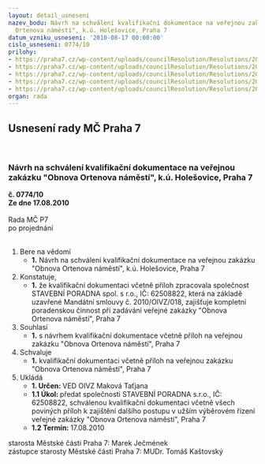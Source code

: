 ```yaml
---
layout: detail_usneseni
nazev_bodu: Návrh na schválení kvalifikační dokumentace na veřejnou zakázku  "Obnova
  Ortenova náměstí", k.ú. Holešovice, Praha 7
datum_vzniku_usneseni: '2010-08-17 00:00:00'
cislo_usneseni: 0774/10
prilohy:
- https://praha7.cz/wp-content/uploads/councilResolution/Resolutions/20138/43-10-kval_dok_p7_ortenovo.pdf
- https://praha7.cz/wp-content/uploads/councilResolution/Resolutions/20138/43-10-z1_kryci_pha7_ortenovo.doc
- https://praha7.cz/wp-content/uploads/councilResolution/Resolutions/20138/43-10-z2__obrat_pha7_ortenovo.doc
- https://praha7.cz/wp-content/uploads/councilResolution/Resolutions/20138/43-10-z3_reference_pha7_ortenovo.doc
- https://praha7.cz/wp-content/uploads/councilResolution/Resolutions/20138/43-10-is_ortenovo.pdf
organ: rada
---
```

<div id="ucUsn_pList" class="usn">
	<span><h2>Usnesení rady MČ Praha 7 </h2>
<br></span><div class="standBody">
<span><h3>Návrh na schválení kvalifikační dokumentace na veřejnou zakázku  "Obnova Ortenova náměstí", k.ú. Holešovice, Praha 7</h3></span><div class="center">
		<strong>č. 0774/10</strong><br>
	</div>
<div class="center">
		<strong>Ze dne 17.08.2010</strong><br><br>
	</div>Rada MČ P7<br> po projednání<br><br><ol>
<li>Bere na vědomí<ul><li>
<strong>1.</strong> Návrh na schválení kvalifikační dokumentace na veřejnou zakázku  "Obnova Ortenova náměstí", k.ú. Holešovice, Praha 7</li></ul>
</li>
<li>Konstatuje,<ul><li>
<strong>1.</strong> že kvalifikační dokumentaci včetně příloh zpracovala společnost  STAVEBNÍ PORADNA spol. s r.o., IČ: 62508822, která na základě uzavřené Mandátní smlouvy č. 2010/OIVZ/018, zajišťuje kompletní poradenskou činnost při zadávání veřejné zakázky "Obnova Ortenova náměstí", Praha 7</li></ul>
</li>
<li>Souhlasí<ul><li>
<strong>1.</strong> s návrhem kvalifikační dokumentace včetně příloh na veřejnou zakázku "Obnova Ortenova náměstí", Praha 7</li></ul>
</li>
<li>Schvaluje<ul><li>
<strong>1.</strong> kvalifikační dokumentaci včetně příloh na veřejnou zakázku "Obnova Ortenova náměstí", Praha 7         </li></ul>
</li>
<li>Ukládá<ul>
<li>
<strong>1. Určen: </strong>VED OIVZ Maková Taťjana</li>
<li>
<strong>1.1 Úkol: </strong>předat společnosti STAVEBNÍ PORADNA s.r.o., IČ: 62508822, schválenou kvalifikační dokumentaci včetně všech poviných příloh k zajištění dalšího postupu v užším výběrovém řízení veřejné zakázky "Obnova Ortenova náměstí", Praha 7 </li>
<li>
<strong>1.2 Termín: </strong>17.08.2010</li>
</ul>
</li>
</ol>starosta Městské části Praha 7: Marek Ječmének<br>zástupce starosty Městské části Praha 7: MUDr. Tomáš Kaštovský 
</div>
</div>